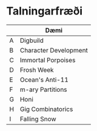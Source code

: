# Talningarfræði

|  | Dæmi |
| ----------- | ----------- |
| A | Digbuild |
| B | Character Development |
| C | Immortal Porpoises |
| D | Frosh Week |
| E | Ocean's Anti-11 |
| F | m-ary Partitions |
| G | Honi |
| H | Gig Combinatorics |
| I | Falling Snow |